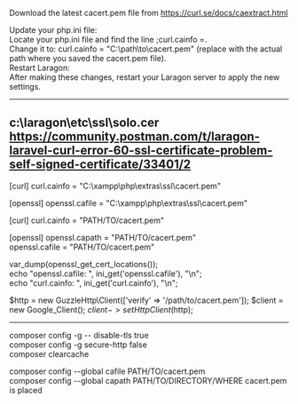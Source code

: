 Download the latest cacert.pem file from
https://curl.se/docs/caextract.html

Update your php.ini file:  
Locate your php.ini file and find the line ;curl.cainfo =.  
Change it to: curl.cainfo = "C:\path\to\cacert.pem" (replace with the actual path where you saved the cacert.pem file).  
Restart Laragon:  
After making these changes, restart your Laragon server to apply the new settings.  

---------------------------------
c:\laragon\etc\ssl\solo.cer
https://community.postman.com/t/laragon-laravel-curl-error-60-ssl-certificate-problem-self-signed-certificate/33401/2
----------------------------------

[curl]
curl.cainfo = "C:\xampp\php\extras\ssl\cacert.pem"

[openssl]
openssl.cafile = "C:\xampp\php\extras\ssl\cacert.pem"

[curl]
curl.cainfo = "PATH/TO/cacert.pem"
 

[openssl]
openssl.capath = "PATH/TO/cacert.pem"  
openssl.cafile = "PATH/TO/cacert.pem"

var_dump(openssl_get_cert_locations());  
echo "openssl.cafile: ", ini_get('openssl.cafile'), "\n";  
echo "curl.cainfo: ", ini_get('curl.cainfo'), "\n";  

$http = new GuzzleHttp\Client(['verify' => '/path/to/cacert.pem']);
$client = new Google_Client();
$client->setHttpClient($http);



--------------------
composer config -g -- disable-tls true  
composer config -g secure-http false   
composer clearcache   

composer config --global cafile PATH/TO/cacert.pem  
composer config --global capath PATH/TO/DIRECTORY/WHERE cacert.pem is placed  




